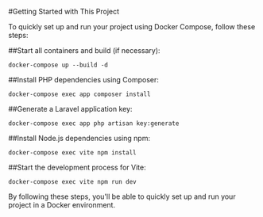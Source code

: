 #Getting Started with This Project

To quickly set up and run your project using Docker Compose, follow these steps:

##Start all containers and build (if necessary):
```console
docker-compose up --build -d
```

##Install PHP dependencies using Composer:
```console
docker-compose exec app composer install
```

##Generate a Laravel application key:
```console
docker-compose exec app php artisan key:generate
```

##Install Node.js dependencies using npm:
```console
docker-compose exec vite npm install
```

##Start the development process for Vite:
```code
docker-compose exec vite npm run dev
```

By following these steps, you'll be able to quickly set up and run your project in a Docker environment.

